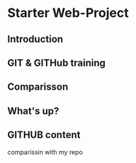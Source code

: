 # Starter Web-Project 


## Introduction 

## GIT & GITHub training 



## Comparisson 

## What's up?


## GITHUB content 
comparissin with my repo